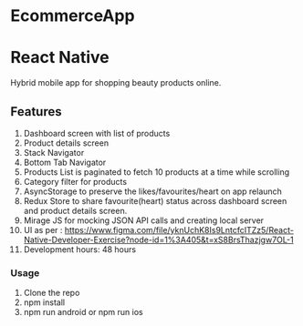 # EcommerceApp
# React Native
Hybrid mobile app for shopping beauty products online.

## Features
1. Dashboard screen with list of products
2. Product details screen
3. Stack Navigator
4. Bottom Tab Navigator
5. Products List is paginated to fetch 10 products at a time while scrolling
6. Category filter for products
7. AsyncStorage to preserve the likes/favourites/heart on app relaunch
8. Redux Store to share favourite(heart) status across dashboard screen and product details screen.
9. Mirage JS for mocking JSON API calls and creating local server
10. UI as per : https://www.figma.com/file/yknUchK8Is9LntcfcITZz5/React-Native-Developer-Exercise?node-id=1%3A405&t=xS8BrsThazjgw7OL-1
11. Development hours: 48 hours

### Usage
1. Clone the repo
2. npm install
3. npm run android or npm run ios
